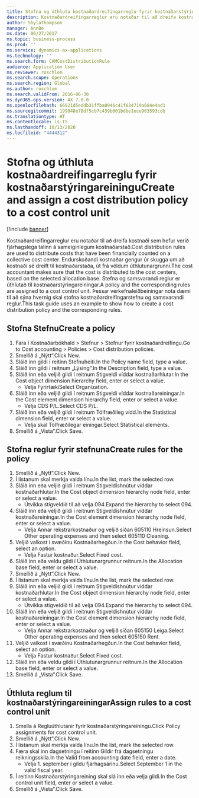 ```yaml
---
title: Stofna og úthluta kostnaðardreifingarreglu fyrir kostnaðarstýringareiningu
description: Kostnaðardreifingarreglur eru notaðar til að dreifa kostnaði sem hefur verið fjárhagslega talinn á sameiginlegum kostnaðarstað.
author: ShylaThompson
manager: AnnBe
ms.date: 06/27/2017
ms.topic: business-process
ms.prod: ''
ms.service: dynamics-ax-applications
ms.technology: ''
ms.search.form: CAMCostDistributionRule
audience: Application User
ms.reviewer: roschlom
ms.search.scope: Operations
ms.search.region: Global
ms.author: roschlom
ms.search.validFrom: 2016-06-30
ms.dyn365.ops.version: AX 7.0.0
ms.openlocfilehash: 66921d5eddb31ffba0946c41f634719a684e4ad1
ms.sourcegitcommit: 199848e78df5cb7c439b001bdbe1ece963593cdb
ms.translationtype: HT
ms.contentlocale: is-IS
ms.lasthandoff: 10/13/2020
ms.locfileid: "4444312"
---
```

# <a name="create-and-assign-a-cost-distribution-policy-to-a-cost-control-unit"></a><span data-ttu-id="d32aa-103">Stofna og úthluta kostnaðardreifingarreglu fyrir kostnaðarstýringareiningu</span><span class="sxs-lookup"><span data-stu-id="d32aa-103">Create and assign a cost distribution policy to a cost control unit</span></span>

[!include [banner](../../includes/banner.md)]

<span data-ttu-id="d32aa-104">Kostnaðardreifingarreglur eru notaðar til að dreifa kostnaði sem hefur verið fjárhagslega talinn á sameiginlegum kostnaðarstað.</span><span class="sxs-lookup"><span data-stu-id="d32aa-104">Cost distribution rules are used to distribute costs that have been financially counted on a collective cost center.</span></span> <span data-ttu-id="d32aa-105">Endurskoðandi kostnaðar gengur úr skugga um að kostnaði sé dreift til kostnaðarstaða, út frá völdum úthlutunargrunni.</span><span class="sxs-lookup"><span data-stu-id="d32aa-105">The cost accountant makes sure that the cost is distributed to the cost centers, based on the selected allocation base.</span></span> <span data-ttu-id="d32aa-106">Stefna og samsvarandi reglur er úthlutað til kostnaðarstýringareiningar.</span><span class="sxs-lookup"><span data-stu-id="d32aa-106">A policy and the corresponding rules are assigned to a cost control unit.</span></span> <span data-ttu-id="d32aa-107">Þessar verkefnaleiðbeiningar nota dæmi til að sýna hvernig skal stofna kostnaðardreifingarstefnu og samsvarandi reglur.</span><span class="sxs-lookup"><span data-stu-id="d32aa-107">This task guide uses an example to show how to create a cost distribution policy and the corresponding rules.</span></span>


## <a name="create-a-policy"></a><span data-ttu-id="d32aa-108">Stofna Stefnu</span><span class="sxs-lookup"><span data-stu-id="d32aa-108">Create a policy</span></span>
1. <span data-ttu-id="d32aa-109">Fara í Kostnaðarbókhald > Stefnur > Stefnur fyrir kostnaðardreifingu.</span><span class="sxs-lookup"><span data-stu-id="d32aa-109">Go to Cost accounting > Policies > Cost distribution policies.</span></span>
2. <span data-ttu-id="d32aa-110">Smellið á „Nýtt“.</span><span class="sxs-lookup"><span data-stu-id="d32aa-110">Click New.</span></span>
3. <span data-ttu-id="d32aa-111">Sláið inn gildi í reitinn Stefnuheiti.</span><span class="sxs-lookup"><span data-stu-id="d32aa-111">In the Policy name field, type a value.</span></span>
4. <span data-ttu-id="d32aa-112">Sláið inn gildi í reitnum „Lýsing“.</span><span class="sxs-lookup"><span data-stu-id="d32aa-112">In the Description field, type a value.</span></span>
5. <span data-ttu-id="d32aa-113">Sláið inn eða veljið gildi í reitnum Stigveldi víddar kostnaðarhlutar.</span><span class="sxs-lookup"><span data-stu-id="d32aa-113">In the Cost object dimension hierarchy field, enter or select a value.</span></span>
    * <span data-ttu-id="d32aa-114">Velja Fyrirtæki</span><span class="sxs-lookup"><span data-stu-id="d32aa-114">Select Organization.</span></span>  
6. <span data-ttu-id="d32aa-115">Sláið inn eða veljið gildi í reitnum Stigveldi víddar kostnaðareiningar.</span><span class="sxs-lookup"><span data-stu-id="d32aa-115">In the Cost element dimension hierarchy field, enter or select a value.</span></span>
    * <span data-ttu-id="d32aa-116">Velja CDS P/L.</span><span class="sxs-lookup"><span data-stu-id="d32aa-116">Select CDS P/L.</span></span>  
7. <span data-ttu-id="d32aa-117">Sláið inn eða veljið gildi í reitnum Tölfræðileg vídd.</span><span class="sxs-lookup"><span data-stu-id="d32aa-117">In the Statistical dimension field, enter or select a value.</span></span>
    * <span data-ttu-id="d32aa-118">Velja skal Tölfræðilegar einingar.</span><span class="sxs-lookup"><span data-stu-id="d32aa-118">Select Statistical elements.</span></span>  
8. <span data-ttu-id="d32aa-119">Smellið á „Vista“.</span><span class="sxs-lookup"><span data-stu-id="d32aa-119">Click Save.</span></span>

## <a name="create-rules-for-the-policy"></a><span data-ttu-id="d32aa-120">Stofna reglur fyrir stefnuna</span><span class="sxs-lookup"><span data-stu-id="d32aa-120">Create rules for the policy</span></span>
1. <span data-ttu-id="d32aa-121">Smellið á „Nýtt“.</span><span class="sxs-lookup"><span data-stu-id="d32aa-121">Click New.</span></span>
2. <span data-ttu-id="d32aa-122">Í listanum skal merkja valda línu.</span><span class="sxs-lookup"><span data-stu-id="d32aa-122">In the list, mark the selected row.</span></span>
3. <span data-ttu-id="d32aa-123">Sláið inn eða veljið gildi í reitnum Stigveldishnútur víddar kostnaðarhlutar.</span><span class="sxs-lookup"><span data-stu-id="d32aa-123">In the Cost object dimension hierarchy node field, enter or select a value.</span></span>
    * <span data-ttu-id="d32aa-124">Útvíkka stigveldið til að velja 094.</span><span class="sxs-lookup"><span data-stu-id="d32aa-124">Expand the hierarchy to select 094.</span></span>  
4. <span data-ttu-id="d32aa-125">Sláið inn eða veljið gildi í reitnum Stigveldishnútur víddar kostnaðareiningar.</span><span class="sxs-lookup"><span data-stu-id="d32aa-125">In the Cost element dimension hierarchy node field, enter or select a value.</span></span>
    * <span data-ttu-id="d32aa-126">Velja Annar rekstrarkostnaður og veljið síðan 605110 Hreinsun.</span><span class="sxs-lookup"><span data-stu-id="d32aa-126">Select Other operating expenses and then select 605110 Cleaning.</span></span>  
5. <span data-ttu-id="d32aa-127">Veljið valkost í svæðinu Kostnaðarhegðun.</span><span class="sxs-lookup"><span data-stu-id="d32aa-127">In the Cost behavior field, select an option.</span></span>
    * <span data-ttu-id="d32aa-128">Velja Fastur kostnaður.</span><span class="sxs-lookup"><span data-stu-id="d32aa-128">Select Fixed cost.</span></span>  
6. <span data-ttu-id="d32aa-129">Sláið inn eða veldu gildi í Úthlutunargrunnur reitnum.</span><span class="sxs-lookup"><span data-stu-id="d32aa-129">In the Allocation base field, enter or select a value.</span></span>
7. <span data-ttu-id="d32aa-130">Smellið á „Nýtt“.</span><span class="sxs-lookup"><span data-stu-id="d32aa-130">Click New.</span></span>
8. <span data-ttu-id="d32aa-131">Í listanum skal merkja valda línu.</span><span class="sxs-lookup"><span data-stu-id="d32aa-131">In the list, mark the selected row.</span></span>
9. <span data-ttu-id="d32aa-132">Sláið inn eða veljið gildi í reitnum Stigveldishnútur víddar kostnaðarhlutar.</span><span class="sxs-lookup"><span data-stu-id="d32aa-132">In the Cost object dimension hierarchy node field, enter or select a value.</span></span>
    * <span data-ttu-id="d32aa-133">Útvíkka stigveldið til að velja 094.</span><span class="sxs-lookup"><span data-stu-id="d32aa-133">Expand the hierarchy to select 094.</span></span>  
10. <span data-ttu-id="d32aa-134">Sláið inn eða veljið gildi í reitnum Stigveldishnútur víddar kostnaðareiningar.</span><span class="sxs-lookup"><span data-stu-id="d32aa-134">In the Cost element dimension hierarchy node field, enter or select a value.</span></span>
    * <span data-ttu-id="d32aa-135">Velja Annar rekstrarkostnaður og veljið síðan 605150 Leiga.</span><span class="sxs-lookup"><span data-stu-id="d32aa-135">Select Other operating expenses and then select 605150 Rent.</span></span>  
11. <span data-ttu-id="d32aa-136">Veljið valkost í svæðinu Kostnaðarhegðun.</span><span class="sxs-lookup"><span data-stu-id="d32aa-136">In the Cost behavior field, select an option.</span></span>
    * <span data-ttu-id="d32aa-137">Velja Fastur kostnaður.</span><span class="sxs-lookup"><span data-stu-id="d32aa-137">Select Fixed cost.</span></span>  
12. <span data-ttu-id="d32aa-138">Sláið inn eða veldu gildi í Úthlutunargrunnur reitnum.</span><span class="sxs-lookup"><span data-stu-id="d32aa-138">In the Allocation base field, enter or select a value.</span></span>
13. <span data-ttu-id="d32aa-139">Smellið á „Vista“.</span><span class="sxs-lookup"><span data-stu-id="d32aa-139">Click Save.</span></span>

## <a name="assign-rules-to-a-cost-control-unit"></a><span data-ttu-id="d32aa-140">Úthluta reglum til kostnaðarstýringareiningar</span><span class="sxs-lookup"><span data-stu-id="d32aa-140">Assign rules to a cost control unit</span></span>
1. <span data-ttu-id="d32aa-141">Smella á Regluúthlutanir fyrir kostnaðarstýringareiningu.</span><span class="sxs-lookup"><span data-stu-id="d32aa-141">Click Policy assignments for cost control unit.</span></span>
2. <span data-ttu-id="d32aa-142">Smellið á „Nýtt“.</span><span class="sxs-lookup"><span data-stu-id="d32aa-142">Click New.</span></span>
3. <span data-ttu-id="d32aa-143">Í listanum skal merkja valda línu.</span><span class="sxs-lookup"><span data-stu-id="d32aa-143">In the list, mark the selected row.</span></span>
4. <span data-ttu-id="d32aa-144">Færa skal inn dagsetningu í reitinn Gildir frá dagsetningu reikningsskila.</span><span class="sxs-lookup"><span data-stu-id="d32aa-144">In the Valid from accounting date field, enter a date.</span></span>
    * <span data-ttu-id="d32aa-145">Velja 1. september í gildu fjárhagsárinu.</span><span class="sxs-lookup"><span data-stu-id="d32aa-145">Select September 1 in the valid fiscal year.</span></span>  
5. <span data-ttu-id="d32aa-146">Í reitinn Kostnaðarstýringareining skal slá inn eða velja gildi.</span><span class="sxs-lookup"><span data-stu-id="d32aa-146">In the Cost control unit field, enter or select a value.</span></span>
6. <span data-ttu-id="d32aa-147">Smellið á „Vista“.</span><span class="sxs-lookup"><span data-stu-id="d32aa-147">Click Save.</span></span>

